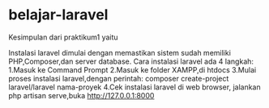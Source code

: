 # belajar-laravel
Kesimpulan dari praktikum1 yaitu 

Instalasi laravel dimulai dengan memastikan sistem sudah memiliki PHP,Composer,dan server database. 
Cara instalasi laravel ada 4 langkah:
1.Masuk ke Command Prompt
2.Masuk ke folder XAMPP,di htdocs
3.Mulai proses instalasi laravel,dengan perintah: 
  composer create-project laravel/laravel nama-proyek
4.Cek instalasi laravel di web browser, jalankan php artisan serve,buka http://127.0.0.1:8000
